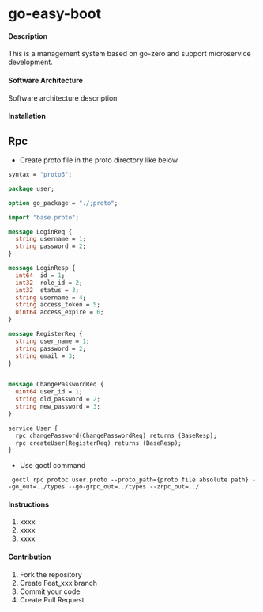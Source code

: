 # go-easy-boot

#### Description

This is a management system based on go-zero and support microservice development.

#### Software Architecture

Software architecture description

#### Installation

## Rpc

- Create proto file in the proto directory like below

```proto
syntax = "proto3";

package user;

option go_package = "./;proto";

import "base.proto";

message LoginReq {
  string username = 1;
  string password = 2;
}

message LoginResp {
  int64  id = 1;
  int32  role_id = 2;
  int32  status = 3;
  string username = 4;
  string access_token = 5;
  uint64 access_expire = 6;
}

message RegisterReq {
  string user_name = 1;
  string password = 2;
  string email = 3;
}


message ChangePasswordReq {
  uint64 user_id = 1;
  string old_password = 2;
  string new_password = 3;
}

service User {
  rpc changePassword(ChangePasswordReq) returns (BaseResp);
  rpc createUser(RegisterReq) returns (BaseResp);
}

```

- Use goctl command

```shell
 goctl rpc protoc user.proto --proto_path={proto file absolute path} --go_out=../types --go-grpc_out=../types --zrpc_out=../
```

#### Instructions

1. xxxx
2. xxxx
3. xxxx

#### Contribution

1.  Fork the repository
2.  Create Feat_xxx branch
3.  Commit your code
4.  Create Pull Request

